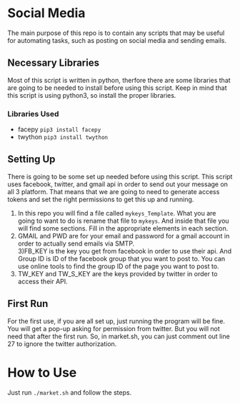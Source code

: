 # Social Media

The main purpose of this repo is to contain any scripts that may be useful for 
automating tasks, such as posting on social media and sending emails.

## Necessary Libraries
Most of this script is written in python, therfore there are some libraries that
are going to be needed to install before using this script. Keep in mind that 
this script is using python3, so install the proper libraries. 

### Libraries Used
- facepy
```pip3 install facepy```
- twython
```pip3 install twython```

## Setting Up
There is going to be some set up needed before using this script. This script uses
facebook, twitter, and gmail api in order to send out your message on all 3 platform.
That means that we are going to need to generate access tokens and set the right 
permissions to get this up and running. 

1) In this repo you will find a file called ```mykeys_Template```. What you are going 
to want to do is rename that file to ```mykeys```. And inside that file you will find
some sections. Fill in the appropriate elements in each section. 
2) GMAIL and PWD are for your email and password for a gmail account in order to 
actually send emails via SMTP.  
3)FB_KEY is the key you get from facebook in order to use their api. And Group ID is 
ID of the facebook group that you want to post to. You can use online tools to find 
the group ID of the page you want to  post to. 
4) TW_KEY and TW_S_KEY are the keys provided by twitter in order to access their API.

## First Run
For the first use, if you are all set up, just running the program will be fine. You
will get a pop-up asking for permission from twitter. But you will not need that after
the first run. So, in market.sh, you can just comment out line 27 to ignore the twitter
authorization. 

# How to Use
Just run ```./market.sh``` and follow the steps. 
